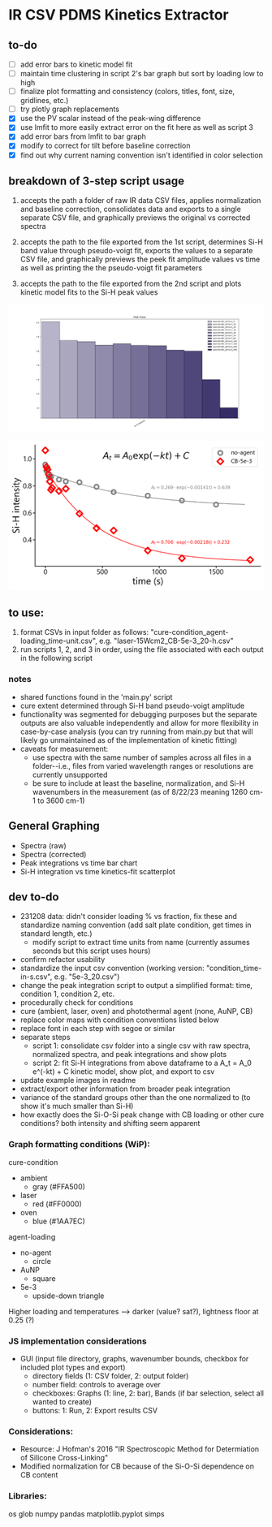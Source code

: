 # IR CSV PDMS Kinetics Extractor

## to-do
- [ ] add error bars to kinetic model fit
- [ ] maintain time clustering in script 2's bar graph but sort by loading low to high
- [ ] finalize plot formatting and consistency (colors, titles, font, size, gridlines, etc.)
- [ ] try plotly graph replacements
- [x] use the PV scalar instead of the peak-wing difference
- [x] use lmfit to more easily extract error on the fit here as well as script 3
- [x] add error bars from lmfit to bar graph
- [x] modify to correct for tilt before baseline correction
- [x] find out why current naming convention isn't identified in color selection

## breakdown of 3-step script usage

1. accepts the path a folder of raw IR data CSV files, applies normalization and baseline correction, consolidates data and exports to a single separate CSV file, and graphically previews the original vs corrected spectra

2. accepts the path to the file exported from the 1st script, determines Si-H band value through pseudo-voigt fit, exports the values to a separate CSV file, and graphically previews the peek fit amplitude values vs time as well as printing the the pseudo-voigt fit parameters

3. accepts the path to the file exported from the 2nd script and plots kinetic model fits to the Si-H peak values

![spectra](exports\images\saltplate_normalized_integration_comparison1.png "normalized salt plate time-cure bar graph comparison")

![scatter](exports\images\10A_5ppt-vs-0-vs-time_kinetics_scatter.png "Lased PDMS: loading vs time kinetic model scatterfit")

## to use:
1. format CSVs in input folder as follows: "cure-condition_agent-loading_time-unit.csv", e.g. "laser-15Wcm2_CB-5e-3_20-h.csv"
2. run scripts 1, 2, and 3 in order, using the file associated with each output in the following script

### notes
- shared functions found in the 'main.py' script
- cure extent determined through Si-H band pseudo-voigt amplitude
- functionality was segmented for debugging purposes but the separate outputs are also valuable independently and allow for more flexibility in  case-by-case analysis (you can try running from main.py but that will likely go unmaintained as of the implementation of kinetic fitting)
- caveats for measurement:
  - use spectra with the same number of samples across all files in a folder--i.e., files from varied wavelength ranges or resolutions are currently unsupported
  - be sure to include at least the baseline, normalization, and Si-H wavenumbers in the measurement (as of 8/22/23 meaning 1260 cm-1 to 3600 cm-1)

## General Graphing
- Spectra (raw)
- Spectra (corrected)
- Peak integrations vs time bar chart
- Si-H integration vs time kinetics-fit scatterplot

## dev to-do
 - 231208 data: didn't consider loading % vs fraction, fix these and standardize naming convention (add salt plate condition, get times in standard length, etc.)
   - modify script to extract time units from name (currently assumes seconds but this script uses hours)
 - confirm refactor usability
 - standardize the input csv convention (working version: "condition_time-in-s.csv", e.g. "5e-3_20.csv")
 - change the peak integration script to output a simplified format: time, condition 1, condition 2, etc.
 - procedurally check for conditions
  - cure (ambient, laser, oven) and photothermal agent (none, AuNP, CB)
 - replace color maps with condition conventions listed below
 - replace font in each step with segoe or similar
 - separate steps 
    - script 1: consolidate csv folder into a single csv with raw spectra, normalized spectra, and peak integrations and show plots
    - script 2: fit Si-H integrations from above dataframe to a A_t = A_0 e^(-kt) + C kinetic model, show plot, and export to csv
 - update example images in readme
 - extract/export other information from broader peak integration
  - variance of the standard groups other than the one normalized to (to show it's much smaller than Si-H)
  - how exactly does the Si-O-Si peak change with CB loading or other cure conditions?  both intensity and shifting seem apparent
### Graph formatting conditions (WiP):
cure-condition
- ambient
  - gray (#FFA500)
- laser
  - red (#FF0000)
- oven
  - blue (#1AA7EC)

agent-loading
- no-agent
  - circle
- AuNP
  - square
- 5e-3
  - upside-down triangle

Higher loading and temperatures --> darker (value? sat?), lightness floor at 0.25 (?)

  ### JS implementation considerations
- GUI (input file directory, graphs, wavenumber bounds, checkbox for included plot types and export)
    - directory fields (1: CSV folder, 2: output folder)
    - number field: controls to average over
    - checkboxes: Graphs (1: line, 2: bar), Bands (if bar selection, select all wanted to create)
    - buttons: 1: Run, 2: Export results CSV

### Considerations:
 - Resource: J Hofman's 2016 "IR Spectroscopic Method for Determiation of Silicone Cross-Linking"
 - Modified normalization for CB because of the Si-O-Si dependence on CB content

### Libraries:
os
glob
numpy
pandas
matplotlib.pyplot
simps